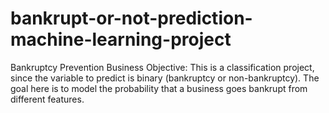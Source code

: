 # bankrupt-or-not-prediction-machine-learning-project
Bankruptcy Prevention  Business Objective:  This is a classification project, since the variable to predict is binary (bankruptcy or non-bankruptcy). The goal here is to model the probability that a business goes bankrupt from different features. 
